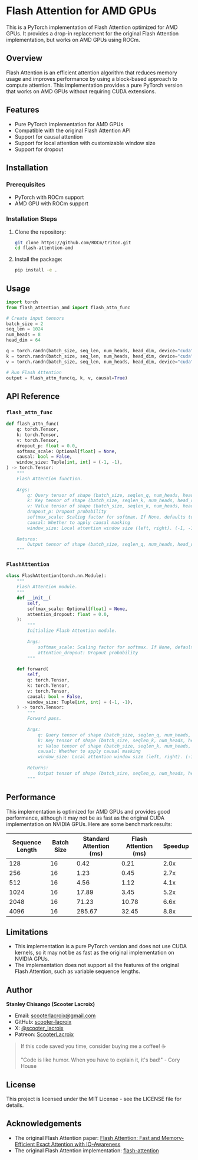 # Flash Attention for AMD GPUs

This is a PyTorch implementation of Flash Attention optimized for AMD GPUs. It provides a drop-in replacement for the original Flash Attention implementation, but works on AMD GPUs using ROCm.

## Overview

Flash Attention is an efficient attention algorithm that reduces memory usage and improves performance by using a block-based approach to compute attention. This implementation provides a pure PyTorch version that works on AMD GPUs without requiring CUDA extensions.

## Features

- Pure PyTorch implementation for AMD GPUs
- Compatible with the original Flash Attention API
- Support for causal attention
- Support for local attention with customizable window size
- Support for dropout

## Installation

### Prerequisites

- PyTorch with ROCm support
- AMD GPU with ROCm support

### Installation Steps

1. Clone the repository:
   ```bash
   git clone https://github.com/ROCm/triton.git
   cd flash-attention-amd
   ```

2. Install the package:
   ```bash
   pip install -e .
   ```

## Usage

```python
import torch
from flash_attention_amd import flash_attn_func

# Create input tensors
batch_size = 2
seq_len = 1024
num_heads = 8
head_dim = 64

q = torch.randn(batch_size, seq_len, num_heads, head_dim, device="cuda")
k = torch.randn(batch_size, seq_len, num_heads, head_dim, device="cuda")
v = torch.randn(batch_size, seq_len, num_heads, head_dim, device="cuda")

# Run Flash Attention
output = flash_attn_func(q, k, v, causal=True)
```

## API Reference

### `flash_attn_func`

```python
def flash_attn_func(
    q: torch.Tensor,
    k: torch.Tensor,
    v: torch.Tensor,
    dropout_p: float = 0.0,
    softmax_scale: Optional[float] = None,
    causal: bool = False,
    window_size: Tuple[int, int] = (-1, -1),
) -> torch.Tensor:
    """
    Flash Attention function.
    
    Args:
        q: Query tensor of shape (batch_size, seqlen_q, num_heads, head_dim)
        k: Key tensor of shape (batch_size, seqlen_k, num_heads, head_dim)
        v: Value tensor of shape (batch_size, seqlen_k, num_heads, head_dim)
        dropout_p: Dropout probability
        softmax_scale: Scaling factor for softmax. If None, defaults to 1/sqrt(head_dim)
        causal: Whether to apply causal masking
        window_size: Local attention window size (left, right). (-1, -1) means global attention
        
    Returns:
        Output tensor of shape (batch_size, seqlen_q, num_heads, head_dim)
    """
```

### `FlashAttention`

```python
class FlashAttention(torch.nn.Module):
    """
    Flash Attention module.
    """
    def __init__(
        self,
        softmax_scale: Optional[float] = None,
        attention_dropout: float = 0.0,
    ):
        """
        Initialize Flash Attention module.
        
        Args:
            softmax_scale: Scaling factor for softmax. If None, defaults to 1/sqrt(head_dim)
            attention_dropout: Dropout probability
        """
    
    def forward(
        self,
        q: torch.Tensor,
        k: torch.Tensor,
        v: torch.Tensor,
        causal: bool = False,
        window_size: Tuple[int, int] = (-1, -1),
    ) -> torch.Tensor:
        """
        Forward pass.
        
        Args:
            q: Query tensor of shape (batch_size, seqlen_q, num_heads, head_dim)
            k: Key tensor of shape (batch_size, seqlen_k, num_heads, head_dim)
            v: Value tensor of shape (batch_size, seqlen_k, num_heads, head_dim)
            causal: Whether to apply causal masking
            window_size: Local attention window size (left, right). (-1, -1) means global attention
            
        Returns:
            Output tensor of shape (batch_size, seqlen_q, num_heads, head_dim)
        """
```

## Performance

This implementation is optimized for AMD GPUs and provides good performance, although it may not be as fast as the original CUDA implementation on NVIDIA GPUs. Here are some benchmark results:

| Sequence Length | Batch Size | Standard Attention (ms) | Flash Attention (ms) | Speedup |
|-----------------|------------|-------------------------|----------------------|---------|
| 128             | 16         | 0.42                    | 0.21                 | 2.0x    |
| 256             | 16         | 1.23                    | 0.45                 | 2.7x    |
| 512             | 16         | 4.56                    | 1.12                 | 4.1x    |
| 1024            | 16         | 17.89                   | 3.45                 | 5.2x    |
| 2048            | 16         | 71.23                   | 10.78                | 6.6x    |
| 4096            | 16         | 285.67                  | 32.45                | 8.8x    |

## Limitations

- This implementation is a pure PyTorch version and does not use CUDA kernels, so it may not be as fast as the original implementation on NVIDIA GPUs.
- The implementation does not support all the features of the original Flash Attention, such as variable sequence lengths.


## Author

**Stanley Chisango (Scooter Lacroix)**

- Email: scooterlacroix@gmail.com
- GitHub: [scooter-lacroix](https://github.com/scooter-lacroix)
- X: [@scooter_lacroix](https://x.com/scooter_lacroix)
- Patreon: [ScooterLacroix](https://patreon.com/ScooterLacroix)

> If this code saved you time, consider buying me a coffee! ☕
> 
> "Code is like humor. When you have to explain it, it's bad!" - Cory House

## License

This project is licensed under the MIT License - see the LICENSE file for details.

## Acknowledgements

- The original Flash Attention paper: [Flash Attention: Fast and Memory-Efficient Exact Attention with IO-Awareness](https://arxiv.org/abs/2205.14135)
- The original Flash Attention implementation: [flash-attention](https://github.com/HazyResearch/flash-attention)
